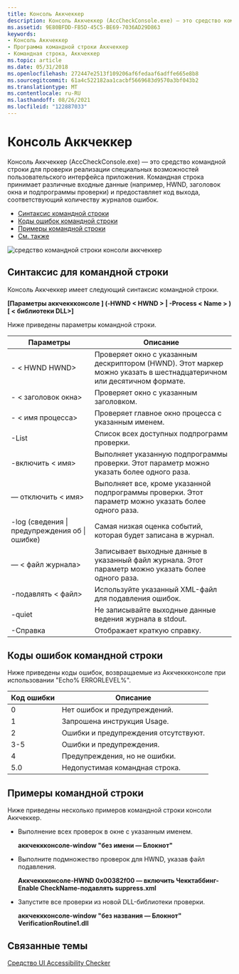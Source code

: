 ```yaml
---
title: Консоль Аккчеккер
description: Консоль Аккчеккер (AccCheckConsole.exe) — это средство командной строки для проверки реализации специальных возможностей пользовательского интерфейса приложения.
ms.assetid: 9E80BFDD-FB5D-45C5-BE69-7036AD29D863
keywords:
- Консоль Аккчеккер
- Программа командной строки Аккчеккер
- Командная строка, Аккчеккер
ms.topic: article
ms.date: 05/31/2018
ms.openlocfilehash: 272447e2513f109206af6fedaaf6adffe665e8b8
ms.sourcegitcommit: 61a4c522182aa1cacbf5669683d9570a3bf043b2
ms.translationtype: MT
ms.contentlocale: ru-RU
ms.lasthandoff: 08/26/2021
ms.locfileid: "122887033"
---
```

# <a name="the-accchecker-console"></a>Консоль Аккчеккер

Консоль Аккчеккер (AccCheckConsole.exe) — это средство командной строки для проверки реализации специальных возможностей пользовательского интерфейса приложения. Командная строка принимает различные входные данные (например, HWND, заголовок окна и подпрограммы проверки) и предоставляет код выхода, соответствующий количеству журналов ошибок.

-   [Синтаксис командной строки](#command-line-syntax)
-   [Коды ошибок командной строки](#command-line-error-codes)
-   [Примеры командной строки](#command-line-examples)
-   [См. также](#related-topics)

![средство командной строки консоли аккчеккер](images/accchecker-console.png)

## <a name="command-line-syntax"></a>Синтаксис для командной строки

Консоль Аккчеккер имеет следующий синтаксис командной строки.

**\[Параметры аккчеккконсоле \] (-HWND &lt; HWND &gt; \| -Process &lt; Name &gt; ) \[ &lt; библиотеки DLL&gt;\]**

Ниже приведены параметры командной строки.



| Параметры                                                                                                                                                         | Описание                                                                                                                  |
|-----------------------------------------------------------------------------------------------------------------------------------------------------------------|------------------------------------------------------------------------------------------------------------------------------|
| <span id="-hwnd__hwnd_"></span><span id="-HWND__HWND_"></span>- &lt; HWND HWND&gt;<br/>                                                                     | Проверяет окно с указанным дескриптором (HWND). Этот маркер можно указать в шестнадцатеричном или десятичном формате.<br/> |
| <span id="-window__title_"></span><span id="-WINDOW__TITLE_"></span>- &lt; заголовок окна&gt;<br/>                                                            | Проверяет окно с указанным заголовком.<br/>                                                                |
| <span id="__________________-process__name_"></span><span id="__________________-PROCESS__NAME_"></span> - &lt; имя процесса&gt;<br/>                       | Проверяет главное окно процесса с указанным именем.<br/>                                             |
| <span id="____________________________-list"></span><span id="____________________________-LIST"></span> -List<br/>                                       | Список всех доступных подпрограмм проверки.<br/>                                                                 |
| <span id="__________________-enable__name_"></span><span id="__________________-ENABLE__NAME_"></span> -включить &lt; имя&gt;<br/>                          | Выполняет указанную подпрограммы проверки. Этот параметр можно указать более одного раза.<br/>                             |
| <span id="_____________________________-disable__name_"></span><span id="_____________________________-DISABLE__NAME_"></span> — отключить &lt; имя&gt;<br/> | Выполняет все, кроме указанной подпрограммы проверки. Этот параметр можно указать более одного раза.<br/>                     |
| <span id="___________-log__info_warn_err_"></span><span id="___________-LOG__INFO_WARN_ERR_"></span> -log (сведения \| предупреждения об \| ошибке)<br/>                          | Самая низкая оценка событий, которая будет записана в журнал.<br/>                                                                      |
| <span id="__________________-logfile__file_"></span><span id="__________________-LOGFILE__FILE_"></span> — &lt; файл журнала&gt;<br/>                       | Записывает выходные данные в указанный файл журнала. Этот параметр можно указать более одного раза.<br/>                          |
| <span id="-suppress__file_"></span><span id="-SUPPRESS__FILE_"></span>-подавлять &lt; файл&gt;<br/>                                                         | Используйте указанный XML-файл для подавления ошибок. <br/>                                                                   |
| <span id="-quiet"></span><span id="-QUIET"></span>-quiet<br/>                                                                                             | Не записывайте выходные данные ведения журнала в stdout.<br/>                                                                            |
| <span id="-help__________________________________"></span><span id="-HELP__________________________________"></span>-Справка <br/>                           | Отображает краткую справку. <br/>                                                                                             |



 

## <a name="command-line-error-codes"></a>Коды ошибок командной строки

Ниже приведены коды ошибок, возвращаемые из Аккчеккконсоле при использовании "Echo% ERRORLEVEL%".



| Код ошибки                       | Описание                                 |
|----------------------------------|---------------------------------------------|
| <span id="0"></span>0<br/> | Нет ошибок и предупреждений.<br/>       |
| <span id="1"></span>1<br/> | Запрошена инструкция Usage. <br/> |
| <span id="2"></span>2<br/> | Ошибки и предупреждения отсутствуют.<br/>          |
| <span id="3"></span>3-5<br/> | Ошибки и предупреждения.<br/>             |
| <span id="4"></span>4<br/> | Предупреждения, но не ошибки.<br/>          |
| <span id="5"></span>5.0<br/> | Недопустимая командная строка. <br/>           |



 

## <a name="command-line-examples"></a>Примеры командной строки

Ниже приведены несколько примеров командной строки консоли Аккчеккер.

-   Выполнение всех проверок в окне с указанным именем.

    **аккчеккконсоле-window "без имени — Блокнот"**

-   Выполните подмножество проверок для HWND, указав файл подавления.

    **Аккчеккконсоле-HWND 0x00382f00 — включить Чекктаббинг-Enable CheckName-подавлять suppress.xml**

-   Запустите все проверки из новой DLL-библиотеки проверки.

    **аккчеккконсоле-window "без названия — Блокнот" VerificationRoutine1.dll**

## <a name="related-topics"></a>Связанные темы

<dl> <dt>

[Средство UI Accessibility Checker](ui-accessibility-checker.md)
</dt> </dl>

 

 





